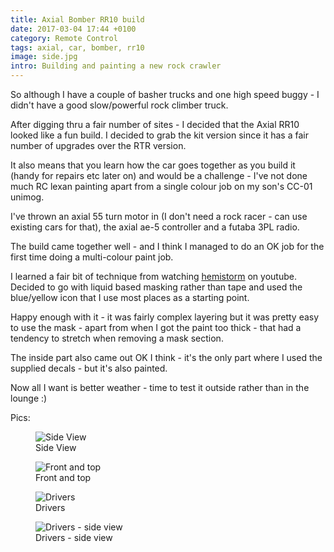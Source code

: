 ```yaml
---
title: Axial Bomber RR10 build
date: 2017-03-04 17:44 +0100
category: Remote Control
tags: axial, car, bomber, rr10
image: side.jpg
intro: Building and painting a new rock crawler
---
```


So although I have a couple of basher trucks and one high speed buggy - I didn't
have a good slow/powerful rock climber truck.

After digging thru a fair number of sites - I decided that the Axial RR10
looked like a fun build. I decided to grab the kit version since it has a fair
number of upgrades over the RTR version.

It also means that you learn how the car goes together as you build it (handy for
repairs etc later on) and would be a challenge - I've not done much RC lexan
painting apart from a single colour job on my son's CC-01 unimog.

I've thrown an axial 55 turn motor in (I don't need a rock racer - can use
existing cars for that), the axial ae-5 controller and a futaba 3PL radio.

The build came together well - and I think I managed to do an OK job for the first
time doing a multi-colour paint job.

I learned a fair bit of technique from watching [hemistorm](https://www.youtube.com/user/hemistormrc)
on youtube. Decided to go with liquid based masking rather than tape and used
the blue/yellow icon that I use most places as a starting point.

Happy enough with it - it was fairly complex layering but it was pretty easy
to use the mask - apart from when I got the paint too thick - that had a tendency
to stretch when removing a mask section.

The inside part also came out OK I think - it's the only part where I used the
supplied decals - but it's also painted.

Now all I want is better weather - time to test it outside rather than in the lounge :)

Pics:

<figure class="figure w-100 text-center">
  <img class="figure-img img-fluid rounded" src="/images/posts/2017/03/side.jpg" title="Side View" alt="Side View"/>
  <figcaption class="figure-caption">Side View</figcaption>
</figure>

<figure class="figure w-100 text-center">
  <img class="figure-img img-fluid rounded" src="/images/posts/2017/03/front.jpg" title="Front and top" alt="Front and top"/>
  <figcaption class="figure-caption">Front and top</figcaption>
</figure>

<figure class="figure w-100 text-center">
  <img class="figure-img img-fluid rounded" src="/images/posts/2017/03/drivers.jpg" title="Drivers" alt="Drivers"/>
  <figcaption class="figure-caption">Drivers</figcaption>
</figure>

<figure class="figure w-100 text-center">
  <img class="figure-img img-fluid rounded" src="/images/posts/2017/03/drivers-side.jpg" title="Drivers - side view" alt="Drivers - side view"/>
  <figcaption class="figure-caption">Drivers - side view</figcaption>
</figure>
